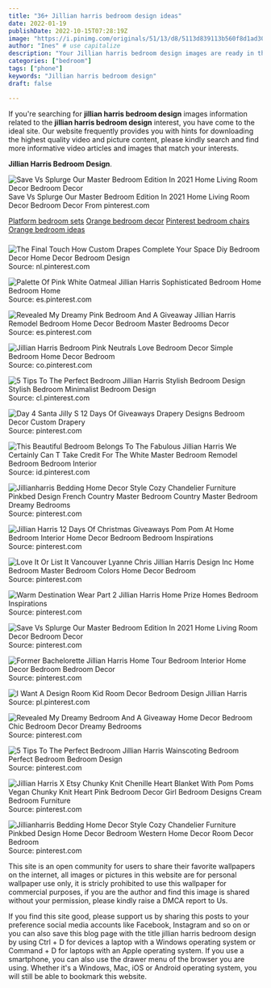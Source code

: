 ```yaml
---
title: "36+ Jillian harris bedroom design ideas"
date: 2022-01-19
publishDate: 2022-10-15T07:28:19Z
image: "https://i.pinimg.com/originals/51/13/d8/5113d839113b560f8d1ad3061b3d21da.jpg"
author: "Ines" # use capitalize
description: "Your Jillian harris bedroom design images are ready in this website. Jillian harris bedroom design are a topic that is being searched for and liked by netizens today. You can Find and Download the Jillian harris bedroom design files here. Get all royalty-free photos."
categories: ["bedroom"]
tags: ["phone"]
keywords: "Jillian harris bedroom design"
draft: false

---
```


If you're searching for **jillian harris bedroom design** images information related to the **jillian harris bedroom design** interest, you have come to the ideal  site.  Our website frequently  provides you with  hints  for downloading  the highest  quality video and picture  content, please kindly search and find more informative video articles and images  that match your interests.

**Jillian Harris Bedroom Design**. 

![Save Vs Splurge Our Master Bedroom Edition In 2021 Home Living Room Decor Bedroom Decor](https://i.pinimg.com/originals/58/22/5d/58225d6696cf423e7068f8330f0dcbce.jpg "Save Vs Splurge Our Master Bedroom Edition In 2021 Home Living Room Decor Bedroom Decor")
Save Vs Splurge Our Master Bedroom Edition In 2021 Home Living Room Decor Bedroom Decor From pinterest.com

[Platform bedroom sets](/platform-bedroom-sets/)
[Orange bedroom decor](/orange-bedroom-decor/)
[Pinterest bedroom chairs](/pinterest-bedroom-chairs/)
[Orange bedroom ideas](/orange-bedroom-ideas/)



### 

 


![The Final Touch How Custom Drapes Complete Your Space Diy Bedroom Decor Home Decor Bedroom Design](https://i.pinimg.com/originals/ca/90/7f/ca907f2ed024d87a595078c5fb09df6c.png "The Final Touch How Custom Drapes Complete Your Space Diy Bedroom Decor Home Decor Bedroom Design")
Source: nl.pinterest.com

 

![Palette Of Pink White Oatmeal Jillian Harris Sophisticated Bedroom Home Bedroom Home](https://i.pinimg.com/originals/79/3f/4c/793f4c74b323bc61a6d4a7e8fbfb632b.jpg "Palette Of Pink White Oatmeal Jillian Harris Sophisticated Bedroom Home Bedroom Home")
Source: es.pinterest.com

 

![Revealed My Dreamy Pink Bedroom And A Giveaway Jillian Harris Remodel Bedroom Home Decor Bedroom Master Bedrooms Decor](https://i.pinimg.com/736x/98/d8/ea/98d8ea98b38a76b60edd2c16ea8533b2.jpg "Revealed My Dreamy Pink Bedroom And A Giveaway Jillian Harris Remodel Bedroom Home Decor Bedroom Master Bedrooms Decor")
Source: es.pinterest.com

 

![Jillian Harris Bedroom Pink Neutrals Love Bedroom Decor Simple Bedroom Home Decor Bedroom](https://i.pinimg.com/736x/13/33/af/1333aff30c1cdfa274e793bcfb698883.jpg "Jillian Harris Bedroom Pink Neutrals Love Bedroom Decor Simple Bedroom Home Decor Bedroom")
Source: co.pinterest.com

 

![5 Tips To The Perfect Bedroom Jillian Harris Stylish Bedroom Design Stylish Bedroom Minimalist Bedroom Design](https://i.pinimg.com/originals/6c/ed/f9/6cedf90690965cf2e0e715763fbdf73b.jpg "5 Tips To The Perfect Bedroom Jillian Harris Stylish Bedroom Design Stylish Bedroom Minimalist Bedroom Design")
Source: cl.pinterest.com

 

![Day 4 Santa Jilly S 12 Days Of Giveaways Drapery Designs Bedroom Decor Custom Drapery](https://i.pinimg.com/originals/ef/c3/89/efc38962371ce0592f3d4783a72033bb.jpg "Day 4 Santa Jilly S 12 Days Of Giveaways Drapery Designs Bedroom Decor Custom Drapery")
Source: pinterest.com

 

![This Beautiful Bedroom Belongs To The Fabulous Jillian Harris We Certainly Can T Take Credit For The White Master Bedroom Remodel Bedroom Bedroom Interior](https://i.pinimg.com/originals/74/ee/b8/74eeb83d572382d0ce3d78ce338fac80.jpg "This Beautiful Bedroom Belongs To The Fabulous Jillian Harris We Certainly Can T Take Credit For The White Master Bedroom Remodel Bedroom Bedroom Interior")
Source: id.pinterest.com

 

![Jillianharris Bedding Home Decor Style Cozy Chandelier Furniture Pinkbed Design French Country Master Bedroom Country Master Bedroom Dreamy Bedrooms](https://i.pinimg.com/originals/6d/2a/af/6d2aaf4feac78fe8d3430a3fcbf0507f.jpg "Jillianharris Bedding Home Decor Style Cozy Chandelier Furniture Pinkbed Design French Country Master Bedroom Country Master Bedroom Dreamy Bedrooms")
Source: pinterest.com

 

![Jillian Harris 12 Days Of Christmas Giveaways Pom Pom At Home Bedroom Interior Home Decor Bedroom Bedroom Inspirations](https://i.pinimg.com/originals/b4/02/82/b40282e9be666c1c7da2238a0e542308.jpg "Jillian Harris 12 Days Of Christmas Giveaways Pom Pom At Home Bedroom Interior Home Decor Bedroom Bedroom Inspirations")
Source: pinterest.com

 

![Love It Or List It Vancouver Lyanne Chris Jillian Harris Design Inc Home Bedroom Master Bedroom Colors Home Decor Bedroom](https://i.pinimg.com/736x/be/d9/80/bed980677da94419b68460e662dc8c63--jillian-harris-wall-panelling.jpg "Love It Or List It Vancouver Lyanne Chris Jillian Harris Design Inc Home Bedroom Master Bedroom Colors Home Decor Bedroom")
Source: pinterest.com

 

![Warm Destination Wear Part 2 Jillian Harris Home Prize Homes Bedroom Inspirations](https://i.pinimg.com/originals/44/34/60/443460f95fd0466366972a316aaaa3b6.jpg "Warm Destination Wear Part 2 Jillian Harris Home Prize Homes Bedroom Inspirations")
Source: pinterest.com

 

![Save Vs Splurge Our Master Bedroom Edition In 2021 Home Living Room Decor Bedroom Decor](https://i.pinimg.com/originals/58/22/5d/58225d6696cf423e7068f8330f0dcbce.jpg "Save Vs Splurge Our Master Bedroom Edition In 2021 Home Living Room Decor Bedroom Decor")
Source: pinterest.com

 

![Former Bachelorette Jillian Harris Home Tour Bedroom Interior Home Decor Bedroom Bedroom Decor](https://i.pinimg.com/originals/35/59/bb/3559bbe9ffd6b518ffa838d5dee0be0f.jpg "Former Bachelorette Jillian Harris Home Tour Bedroom Interior Home Decor Bedroom Bedroom Decor")
Source: pinterest.com

 

![I Want A Design Room Kid Room Decor Bedroom Design Jillian Harris](https://i.pinimg.com/474x/a1/dd/39/a1dd3982c9d08993270ef482362c66ee.jpg "I Want A Design Room Kid Room Decor Bedroom Design Jillian Harris")
Source: pl.pinterest.com

 

![Revealed My Dreamy Bedroom And A Giveaway Home Decor Bedroom Chic Bedroom Decor Dreamy Bedrooms](https://i.pinimg.com/originals/78/a9/79/78a979854e9b593c2d14734966352b50.jpg "Revealed My Dreamy Bedroom And A Giveaway Home Decor Bedroom Chic Bedroom Decor Dreamy Bedrooms")
Source: pinterest.com

 

![5 Tips To The Perfect Bedroom Jillian Harris Wainscoting Bedroom Perfect Bedroom Bedroom Design](https://i.pinimg.com/originals/82/b3/0c/82b30c01c066e56dd018a79dc23476ae.jpg "5 Tips To The Perfect Bedroom Jillian Harris Wainscoting Bedroom Perfect Bedroom Bedroom Design")
Source: pinterest.com

 

![Jillian Harris X Etsy Chunky Knit Chenille Heart Blanket With Pom Poms Vegan Chunky Knit Heart Pink Bedroom Decor Girl Bedroom Designs Cream Bedroom Furniture](https://i.pinimg.com/736x/af/e9/f8/afe9f84a0d4f2a1d61c94340e6172aa8.jpg "Jillian Harris X Etsy Chunky Knit Chenille Heart Blanket With Pom Poms Vegan Chunky Knit Heart Pink Bedroom Decor Girl Bedroom Designs Cream Bedroom Furniture")
Source: pinterest.com

 

![Jillianharris Bedding Home Decor Style Cozy Chandelier Furniture Pinkbed Design Home Decor Bedroom Western Home Decor Room Decor Bedroom](https://i.pinimg.com/originals/51/13/d8/5113d839113b560f8d1ad3061b3d21da.jpg "Jillianharris Bedding Home Decor Style Cozy Chandelier Furniture Pinkbed Design Home Decor Bedroom Western Home Decor Room Decor Bedroom")
Source: pinterest.com

 

This site is an open community for users to share their favorite wallpapers on the internet, all images or pictures in this website are for personal wallpaper use only, it is stricly prohibited to use this wallpaper for commercial purposes, if you are the author and find this image is shared without your permission, please kindly raise a DMCA report to Us.

If you find this site good, please support us by sharing this posts to your preference social media accounts like Facebook, Instagram and so on or you can also save this blog page with the title jillian harris bedroom design by using Ctrl + D for devices a laptop with a Windows operating system or Command + D for laptops with an Apple operating system. If you use a smartphone, you can also use the drawer menu of the browser you are using. Whether it's a Windows, Mac, iOS or Android operating system, you will still be able to bookmark this website.
